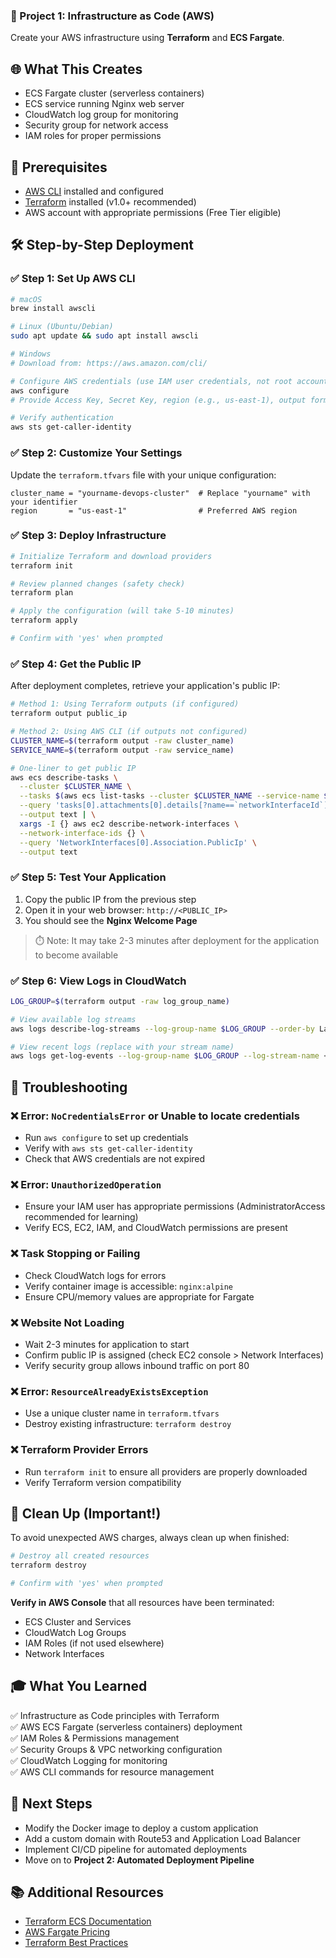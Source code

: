 ### 🚀 Project 1: Infrastructure as Code (AWS)

Create your AWS infrastructure using **Terraform** and **ECS Fargate**.

## 🌐 What This Creates

- ECS Fargate cluster (serverless containers)
- ECS service running Nginx web server
- CloudWatch log group for monitoring
- Security group for network access
- IAM roles for proper permissions

## 🧰 Prerequisites

- [AWS CLI](https://aws.amazon.com/cli/) installed and configured
- [Terraform](https://www.terraform.io/downloads.html) installed (v1.0+ recommended)
- AWS account with appropriate permissions (Free Tier eligible)

## 🛠 Step-by-Step Deployment

### ✅ Step 1: Set Up AWS CLI

```bash
# macOS
brew install awscli

# Linux (Ubuntu/Debian)
sudo apt update && sudo apt install awscli

# Windows
# Download from: https://aws.amazon.com/cli/

# Configure AWS credentials (use IAM user credentials, not root account)
aws configure
# Provide Access Key, Secret Key, region (e.g., us-east-1), output format (e.g., json)

# Verify authentication
aws sts get-caller-identity
```

### ✅ Step 2: Customize Your Settings

Update the `terraform.tfvars` file with your unique configuration:

```hcl
cluster_name = "yourname-devops-cluster"  # Replace "yourname" with your identifier
region       = "us-east-1"                # Preferred AWS region
```

### ✅ Step 3: Deploy Infrastructure

```bash
# Initialize Terraform and download providers
terraform init

# Review planned changes (safety check)
terraform plan

# Apply the configuration (will take 5-10 minutes)
terraform apply

# Confirm with 'yes' when prompted
```

### ✅ Step 4: Get the Public IP

After deployment completes, retrieve your application's public IP:

```bash
# Method 1: Using Terraform outputs (if configured)
terraform output public_ip

# Method 2: Using AWS CLI (if outputs not configured)
CLUSTER_NAME=$(terraform output -raw cluster_name)
SERVICE_NAME=$(terraform output -raw service_name)

# One-liner to get public IP
aws ecs describe-tasks \
  --cluster $CLUSTER_NAME \
  --tasks $(aws ecs list-tasks --cluster $CLUSTER_NAME --service-name $SERVICE_NAME --query 'taskArns[0]' --output text) \
  --query 'tasks[0].attachments[0].details[?name==`networkInterfaceId`].value' \
  --output text | \
  xargs -I {} aws ec2 describe-network-interfaces \
  --network-interface-ids {} \
  --query 'NetworkInterfaces[0].Association.PublicIp' \
  --output text
```

### ✅ Step 5: Test Your Application

1. Copy the public IP from the previous step
2. Open it in your web browser: `http://<PUBLIC_IP>`
3. You should see the **Nginx Welcome Page**

> ⏱️ Note: It may take 2-3 minutes after deployment for the application to become available

### ✅ Step 6: View Logs in CloudWatch

```bash
LOG_GROUP=$(terraform output -raw log_group_name)

# View available log streams
aws logs describe-log-streams --log-group-name $LOG_GROUP --order-by LastEventTime --descending

# View recent logs (replace with your stream name)
aws logs get-log-events --log-group-name $LOG_GROUP --log-stream-name <stream_name> --limit 10
```

## 🐞 Troubleshooting

### ❌ Error: `NoCredentialsError` or Unable to locate credentials
- Run `aws configure` to set up credentials
- Verify with `aws sts get-caller-identity`
- Check that AWS credentials are not expired

### ❌ Error: `UnauthorizedOperation`
- Ensure your IAM user has appropriate permissions (AdministratorAccess recommended for learning)
- Verify ECS, EC2, IAM, and CloudWatch permissions are present

### ❌ Task Stopping or Failing
- Check CloudWatch logs for errors
- Verify container image is accessible: `nginx:alpine`
- Ensure CPU/memory values are appropriate for Fargate

### ❌ Website Not Loading
- Wait 2-3 minutes for application to start
- Confirm public IP is assigned (check EC2 console > Network Interfaces)
- Verify security group allows inbound traffic on port 80

### ❌ Error: `ResourceAlreadyExistsException`
- Use a unique cluster name in `terraform.tfvars`
- Destroy existing infrastructure: `terraform destroy`

### ❌ Terraform Provider Errors
- Run `terraform init` to ensure all providers are properly downloaded
- Verify Terraform version compatibility

## 🧹 Clean Up (Important!)

To avoid unexpected AWS charges, always clean up when finished:

```bash
# Destroy all created resources
terraform destroy

# Confirm with 'yes' when prompted
```

**Verify in AWS Console** that all resources have been terminated:
- ECS Cluster and Services
- CloudWatch Log Groups
- IAM Roles (if not used elsewhere)
- Network Interfaces

## 🎓 What You Learned

✅ Infrastructure as Code principles with Terraform  
✅ AWS ECS Fargate (serverless containers) deployment  
✅ IAM Roles & Permissions management  
✅ Security Groups & VPC networking configuration  
✅ CloudWatch Logging for monitoring  
✅ AWS CLI commands for resource management  

## 🔄 Next Steps

- Modify the Docker image to deploy a custom application
- Add a custom domain with Route53 and Application Load Balancer
- Implement CI/CD pipeline for automated deployments
- Move on to **Project 2: Automated Deployment Pipeline**

## 📚 Additional Resources

- [Terraform ECS Documentation](https://registry.terraform.io/providers/hashicorp/aws/latest/docs/resources/ecs_service)
- [AWS Fargate Pricing](https://aws.amazon.com/fargate/pricing/)
- [Terraform Best Practices](https://www.terraform-best-practices.com/)
